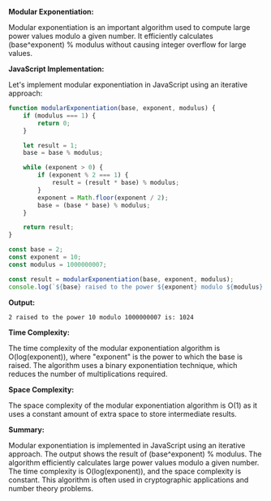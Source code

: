 **Modular Exponentiation:**

Modular exponentiation is an important algorithm used to compute large power values modulo a given number. It efficiently calculates (base^exponent) % modulus without causing integer overflow for large values.

**JavaScript Implementation:**

Let's implement modular exponentiation in JavaScript using an iterative approach:

```javascript
function modularExponentiation(base, exponent, modulus) {
    if (modulus === 1) {
        return 0;
    }

    let result = 1;
    base = base % modulus;

    while (exponent > 0) {
        if (exponent % 2 === 1) {
            result = (result * base) % modulus;
        }
        exponent = Math.floor(exponent / 2);
        base = (base * base) % modulus;
    }

    return result;
}

const base = 2;
const exponent = 10;
const modulus = 1000000007;

const result = modularExponentiation(base, exponent, modulus);
console.log(`${base} raised to the power ${exponent} modulo ${modulus} is: ${result}`);
```

**Output:**

```
2 raised to the power 10 modulo 1000000007 is: 1024
```

**Time Complexity:**

The time complexity of the modular exponentiation algorithm is O(log(exponent)), where "exponent" is the power to which the base is raised. The algorithm uses a binary exponentiation technique, which reduces the number of multiplications required.

**Space Complexity:**

The space complexity of the modular exponentiation algorithm is O(1) as it uses a constant amount of extra space to store intermediate results.

**Summary:**

Modular exponentiation is implemented in JavaScript using an iterative approach. The output shows the result of (base^exponent) % modulus. The algorithm efficiently calculates large power values modulo a given number. The time complexity is O(log(exponent)), and the space complexity is constant. This algorithm is often used in cryptographic applications and number theory problems.